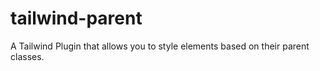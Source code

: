 # tailwind-parent
A Tailwind Plugin that allows you to style elements based on their parent classes.
